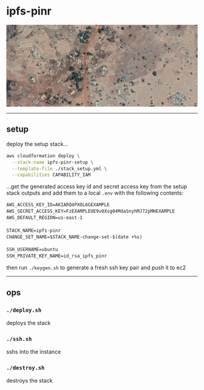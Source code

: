 # ipfs-pinr

![gbedem kingdom](./gbedema21.PNG)

***

## setup

deploy the setup stack...

```bash
aws cloudformation deploy \
  --stack-name ipfs-pinr-setup \
  --template-file ./stack_setup.yml \
  --capabilities CAPABILITY_IAM
```

...get the generated access key id and secret access key from the setup stack outputs and add them to a local `.env` with the following contents:

```txt
AWS_ACCESS_KEY_ID=AKIARQ4PXOL6GEXAMPLE
AWS_SECRET_ACCESS_KEY=FzEXAMPLEUE9v0Xsg04MdaSnyhMJ72pMHEXAMPLE
AWS_DEFAULT_REGION=us-east-1

STACK_NAME=ipfs-pinr
CHANGE_SET_NAME=$STACK_NAME-change-set-$(date +%s)

SSH_USERNAME=ubuntu
SSH_PRIVATE_KEY_NAME=id_rsa_ipfs_pinr
```

then run `./keygen.sh` to generate a fresh ssh key pair and push it to ec2

***

## ops

### `./deploy.sh`

deploys the stack

### `./ssh.sh`

sshs into the instance

### `./destroy.sh`

destroys the stack
